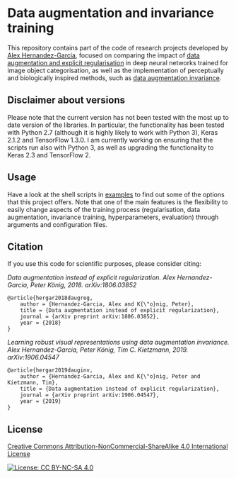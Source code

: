 # Data augmentation and invariance training

This repository contains part of the code of research projects developed by [Alex Hernandez-Garcia](https://alexhernandezgarcia.github.io/), focused on comparing the impact of [data augmentation and explicit regularisation](https://arxiv.org/abs/1806.03852) in deep neural networks trained for image object categorisation, as well as the implementation of perceptually and biologically inspired methods, such as [data augmentation invariance](https://arxiv.org/abs/1906.04547).

## Disclaimer about versions
Please note that the current version has not been tested with the most up to date version of the libraries. In particular, the functionality has been tested with Python 2.7 (although it is highly likely to work with Python 3), Keras 2.1.2 and TensorFlow 1.3.0. I am currently working on ensuring that the scripts run also with Python 3, as well as upgrading the functionality to Keras 2.3 and TensorFlow 2. 

## Usage
Have a look at the shell scripts in [examples](./examples) to find out some of the options that this project offers. Note that one of the main features is the flexibility to easily change aspects of the training process (regularisation, data augmentation, invariance training, hyperparameters, evaluation) through arguments and configuration files.

## Citation

If you use this code for scientific purposes, please consider citing:

*Data augmentation instead of explicit regularization. Alex Hernandez-Garcia, Peter König, 2018. arXiv:1806.03852*

	@article{hergar2018daugreg,
		author = {Hernandez-Garcia, Alex and K{\"o}nig, Peter},
		title = {Data augmentation instead of explicit regularization},
        journal = {arXiv preprint arXiv:1806.03852},
		year = {2018}
	}

*Learning robust visual representations using data augmentation invariance. Alex Hernandez-Garcia, Peter König, Tim C. Kietzmann, 2019. arXiv:1906.04547*

	@article{hergar2019dauginv,
		author = {Hernandez-Garcia, Alex and K{\"o}nig, Peter and Kietzmann, Tim},
		title = {Data augmentation instead of explicit regularization},
        journal = {arXiv preprint arXiv:1906.04547},
		year = {2019}
	}

## License

[Creative Commons Attribution-NonCommercial-ShareAlike 4.0 International License](https://creativecommons.org/licenses/by-nc-sa/4.0/)

[![License: CC BY-NC-SA 4.0](https://licensebuttons.net/l/by-nc-sa/4.0/80x15.png)](https://creativecommons.org/licenses/by-nc-sa/4.0/)
